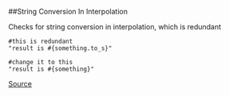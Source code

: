 ##String Conversion In Interpolation

Checks for string conversion in interpolation, which is redundant

```
#this is redundant
"result is #{something.to_s}"

#change it to this
"result is #{something}"
```

[Source](http://www.rubydoc.info/gems/rubocop/RuboCop/Cop/Lint/StringConversionInInterpolation)
